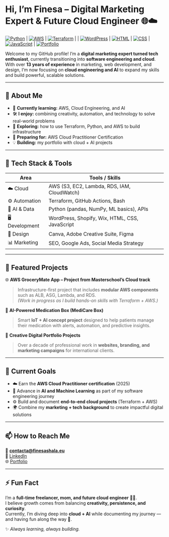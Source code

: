 # Hi, I’m Finesa – Digital Marketing Expert & Future Cloud Engineer 🌐☁️

[![Python](https://img.shields.io/badge/Language-Python-blue)](https://www.python.org/) | [![AWS](https://img.shields.io/badge/Cloud-AWS-orange)](https://aws.amazon.com/) | [![Terraform](https://img.shields.io/badge/Infrastructure-Terraform-623CE4)](https://www.terraform.io/) | | [![WordPress](https://img.shields.io/badge/WordPress-blueviolet)](https://wordpress.org/) | [![HTML](https://img.shields.io/badge/HTML5-orange)](https://developer.mozilla.org/en-US/docs/Web/HTML) | [![CSS](https://img.shields.io/badge/CSS3-blue)](https://developer.mozilla.org/en-US/docs/Web/CSS) | [![JavaScript](https://img.shields.io/badge/JavaScript-yellowgreen)](https://developer.mozilla.org/en-US/docs/Web/JavaScript) | [![Portfolio](https://img.shields.io/badge/Portfolio-FinesaShala.eu-brightgreen)](https://www.finesashala.eu)

Welcome to my GitHub profile! I’m a **digital marketing expert turned tech enthusiast**, currently transitioning into **software engineering and cloud**.  
With over **13 years of experience** in marketing, web development, and design, I’m now focusing on **cloud engineering and AI** to expand my skills and build powerful, scalable solutions.  

---

## 🚀 About Me
- 🧠 **Currently learning:** AWS, Cloud Engineering, and AI  
- 🛠️ **I enjoy:** combining creativity, automation, and technology to solve real-world problems  
- 🌱 **Exploring:** how to use Terraform, Python, and AWS to build infrastructure  
- 📘 **Preparing for:** AWS Cloud Practitioner Certification  
- 💡 **Building:** my portfolio with cloud + AI projects  

---

## 🧰 Tech Stack & Tools

| Area           | Tools / Skills |
|----------------|----------------|
| ☁️ Cloud       | AWS (S3, EC2, Lambda, RDS, IAM, CloudWatch) |
| ⚙️ Automation  | Terraform, GitHub Actions, Bash |
| 🤖 AI & Data   | Python (pandas, NumPy, ML basics), APIs |
| 🖥️ Development | WordPress, Shopify, Wix, HTML, CSS, JavaScript |
| 🎨 Design      | Canva, Adobe Creative Suite, Figma |
| 📊 Marketing   | SEO, Google Ads, Social Media Strategy |

---

## 📂 Featured Projects

🌐 **AWS GroceryMate App – Project from Masterschool’s Cloud track**  
> Infrastructure-first project that includes **modular AWS components** such as ALB, ASG, Lambda, and RDS.  
*(Work in progress as I build hands-on skills with Terraform + AWS.)*  

🤖 **AI-Powered Medication Box (MediCare Box)**  
> Smart **IoT + AI concept project** designed to help patients manage their medication with alerts, automation, and predictive insights.  

🎨 **Creative Digital Portfolio Projects**  
> Over a decade of professional work in **websites, branding, and marketing campaigns** for international clients.

---

## 📌 Current Goals

- ☁️ Earn the **AWS Cloud Practitioner certification** (2025)  
- 🤖 Advance in **AI and Machine Learning** as part of my software engineering journey  
- ⚙️ Build and document **end-to-end cloud projects** (Terraform + AWS)  
- 🌍 Combine my **marketing + tech background** to create impactful digital solutions  

---

## 📫 How to Reach Me

📧 **contacta@finesashala.eu**  
💼 [LinkedIn](https://www.linkedin.com/in/shalafinesa)  
🌐 [Portfolio](https://www.finesashala.eu)  

---

## ⚡ Fun Fact

I’m a **full-time freelancer, mom, and future cloud engineer** 👩‍💻.  
I believe growth comes from balancing **creativity, persistence, and curiosity**.  
Currently, I’m diving deep into **cloud + AI** while documenting my journey — and having fun along the way 🚀.  

✨ *Always learning, always building.*
